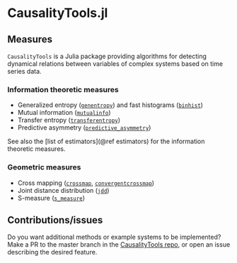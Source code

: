 # CausalityTools.jl

## Measures

`CausalityTools` is a Julia package providing algorithms for detecting dynamical relations 
between variables of complex systems based on time series data.

### Information theoretic measures

- Generalized entropy ([`genentropy`](@ref)) and fast histograms ([`binhist`](@ref))
- Mutual information ([`mutualinfo`](@ref))
- Transfer entropy ([`transferentropy`](@ref))
- Predictive asymmetry ([`predictive_asymmetry`](@ref))

See also the [list of estimators](@ref estimators) for the information theoretic measures.

### Geometric measures

- Cross mapping ([`crossmap`](@ref), [`convergentcrossmap`](@ref))
- Joint distance distribution ([`jdd`](@ref))
- S-measure ([`s_measure`](@ref))

## Contributions/issues

Do you want additional methods or example systems to be implemented? Make a PR to the 
master branch in the 
[CausalityTools repo](https://github.com/JuliaDynamics/CausalityTools.jl), or open an 
issue describing the desired feature.
